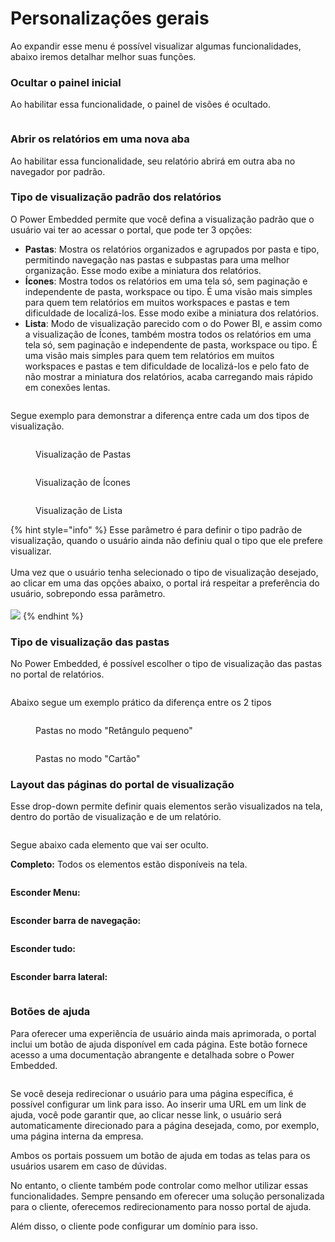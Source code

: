 # Personalizações gerais

Ao expandir esse menu é possível visualizar algumas funcionalidades, abaixo iremos detalhar melhor suas funções.



### **Ocultar o painel inicial**

Ao habilitar essa funcionalidade, o painel de visões é ocultado.

<figure><img src="../../../.gitbook/assets/ocultar-painel.png" alt=""><figcaption></figcaption></figure>



### **Abrir os relatórios em uma nova aba**

Ao habilitar essa funcionalidade, seu relatório abrirá em outra aba no navegador por padrão.



### **Tipo de visualização padrão dos relatórios**

O Power Embedded permite que você defina a visualização padrão que o usuário vai ter ao acessar o portal, que pode ter 3 opções:

* **Pastas**: Mostra os relatórios organizados e agrupados por pasta e tipo, permitindo navegação nas pastas e subpastas para uma melhor organização. Esse modo exibe a miniatura dos relatórios.
* **Ícones**: Mostra todos os relatórios em uma tela só, sem paginação e independente de pasta, workspace ou tipo. É uma visão mais simples para quem tem relatórios em muitos workspaces e pastas e tem dificuldade de localizá-los. Esse modo exibe a miniatura dos relatórios.
* **Lista**: Modo de visualização parecido com o do Power BI, e assim como a visualização de Ícones, também mostra todos os relatórios em uma tela só, sem paginação e independente de pasta, workspace ou tipo. É uma visão mais simples para quem tem relatórios em muitos workspaces e pastas e tem dificuldade de localizá-los e pelo fato de não mostrar a miniatura dos relatórios, acaba carregando mais rápido em conexões lentas.

<figure><img src="../../../.gitbook/assets/modo-padrao-de-visulizacao.png" alt=""><figcaption></figcaption></figure>

Segue exemplo para demonstrar a diferença entre cada um dos tipos de visualização.

<div>

<figure><img src="../../../.gitbook/assets/image (1).png" alt=""><figcaption><p>Visualização de Pastas</p></figcaption></figure>

 

<figure><img src="../../../.gitbook/assets/image (2).png" alt=""><figcaption><p>Visualização de Ícones</p></figcaption></figure>

 

<figure><img src="../../../.gitbook/assets/image (3).png" alt=""><figcaption><p>Visualização de Lista</p></figcaption></figure>

</div>

{% hint style="info" %}
Esse parâmetro é para definir o tipo padrão de visualização, quando o usuário ainda não definiu qual o tipo que ele prefere visualizar.\
\
Uma vez que o usuário tenha selecionado o tipo de visualização desejado, ao clicar em uma das opções abaixo, o portal irá respeitar a preferência do usuário, sobrepondo essa parâmetro.\
\
![](../../../.gitbook/assets/image.png)
{% endhint %}



### Tipo de visualização das pastas

No Power Embedded, é possível escolher o tipo de visualização das pastas no portal de relatórios.

<figure><img src="../../../.gitbook/assets/image (2) (1).png" alt=""><figcaption></figcaption></figure>



Abaixo segue um exemplo prático da diferença entre os 2 tipos

<div>

<figure><img src="../../../.gitbook/assets/image (366).png" alt=""><figcaption><p>Pastas no modo "Retângulo pequeno"</p></figcaption></figure>

 

<figure><img src="../../../.gitbook/assets/image (367).png" alt=""><figcaption><p>Pastas no modo "Cartão"</p></figcaption></figure>

</div>



### **Layout das páginas do portal de visualização**

Esse drop-down permite definir quais elementos serão visualizados na tela, dentro do portão de visualização e de um relatório.

<div align="left">

<figure><img src="../../../.gitbook/assets/Layout-paginas.png" alt=""><figcaption></figcaption></figure>

</div>

Segue abaixo cada elemento que vai ser oculto.

**Completo:** Todos os elementos estão disponíveis na tela.

<figure><img src="../../../.gitbook/assets/modo-completo1.png" alt=""><figcaption></figcaption></figure>

**Esconder Menu:**

<figure><img src="../../../.gitbook/assets/esconder-barra-de-navegacao.png" alt=""><figcaption></figcaption></figure>

**Esconder barra de navegação:**

<figure><img src="../../../.gitbook/assets/esconder-menu-2.png" alt=""><figcaption></figcaption></figure>

**Esconder tudo:**

<figure><img src="../../../.gitbook/assets/esconder-geral.png" alt=""><figcaption></figcaption></figure>

**Esconder barra lateral:**

<figure><img src="../../../.gitbook/assets/Oculta-menu-lateral.png" alt=""><figcaption></figcaption></figure>

### **Botões de ajuda**

Para oferecer uma experiência de usuário ainda mais aprimorada, o portal inclui um botão de ajuda disponível em cada página. Este botão fornece acesso a uma documentação abrangente e detalhada sobre o Power Embedded.

<figure><img src="../../../.gitbook/assets/Tela-de-configuracoes.png" alt=""><figcaption></figcaption></figure>

Se você deseja redirecionar o usuário para uma página específica, é possível configurar um link para isso. Ao inserir uma URL em um link de ajuda, você pode garantir que, ao clicar nesse link, o usuário será automaticamente direcionado para a página desejada, como, por exemplo, uma página interna da empresa.

Ambos os portais possuem um botão de ajuda em todas as telas para os usuários usarem em caso de dúvidas.

No entanto, o cliente também pode controlar como melhor utilizar essas funcionalidades. Sempre pensando em oferecer uma solução personalizada para o cliente, oferecemos redirecionamento para nosso portal de ajuda.

Além disso, o cliente pode configurar um domínio para isso.
